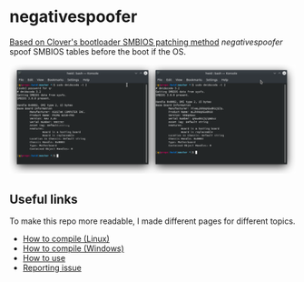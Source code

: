 # negativespoofer
[Based on Clover's bootloader SMBIOS patching method](https://github.com/CloverHackyColor/CloverBootloader/blob/22f9adcbc97e1291bc2361d69b66f96a29af0d05/rEFIt_UEFI/Platform/smbios.cpp) *negativespoofer* spoof SMBIOS tables before the boot if the OS.

<p align="center">
  <img src="img/all.png">
</p>

## Useful links
To make this repo more readable, I made different pages for different topics.
- [How to compile (Linux)](pages/LINUX.md)
- [How to compile (Windows)](pages/WINDOWS.md)
- [How to use](pages/USE.md)
- [Reporting issue](pages/BUGS.md)